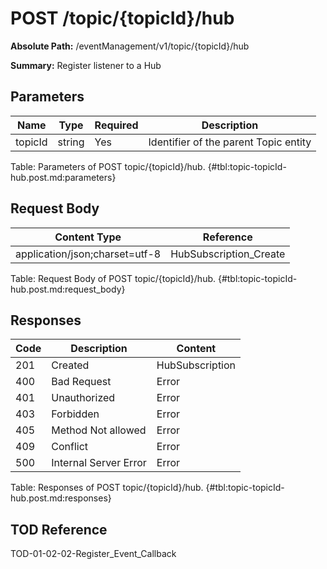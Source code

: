 <!--
    ATTENTION: This file was generated via gradle!
               Do NOT manually edit this file! Any such changes will be overwritten!
-->

# POST /topic/{topicId}/hub

**Absolute Path:** /eventManagement/v1/topic/{topicId}/hub

**Summary:** Register listener to a Hub

## Parameters

| Name | Type | Required | Description |
|------|------|----------|-------------|
| topicId | string | Yes | Identifier of the parent Topic entity |

Table: Parameters of POST topic/{topicId}/hub. {#tbl:topic-topicId-hub.post.md:parameters}

## Request Body

| Content Type | Reference |
|--------------|-----------|
| application/json;charset=utf-8 | HubSubscription_Create |

Table: Request Body of POST topic/{topicId}/hub. {#tbl:topic-topicId-hub.post.md:request_body}

## Responses

| Code | Description | Content |
|------|-------------|---------|
| 201 | Created | HubSubscription |
| 400 | Bad Request | Error |
| 401 | Unauthorized | Error |
| 403 | Forbidden | Error |
| 405 | Method Not allowed | Error |
| 409 | Conflict | Error |
| 500 | Internal Server Error | Error |

Table: Responses of POST topic/{topicId}/hub. {#tbl:topic-topicId-hub.post.md:responses}

## TOD Reference

TOD-01-02-02-Register_Event_Callback
